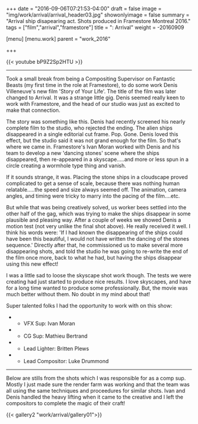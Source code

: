 +++
date = "2016-09-06T07:21:53-04:00"
draft = false
image = "img/work/arrival/arrival_header03.jpg"
showonlyimage = false
summary = "Arrival ship disapearing act. Shots produced in Framestore Montreal 2016."
tags = ["film","arrival","framestore"]
title = ": Arrival"
weight = -20160909

[menu]
  [menu.work]
    parent = "work_2016"

+++

{{< youtube bP9Z2Sp2HTU >}}

---


Took a small break from being a Compositing Supervisor on Fantastic Beasts (my first time in the role at Framestore), to do some work  Denis Villeneuve's new film 'Story of Your Life'. The title of the film was later changed to Arrival. It was a strange little gig. Denis seemed really keen to work with Framestore, and the head of our studio was just as excited to make that connection.

The story was something like this. Denis had recently screened his nearly complete film to the studio, who rejected the ending. The alien ships disappeared in a single editorial cut frame. Pop. Gone. Denis loved this effect, but the studio said it was not grand enough for the film. So that's where we came in. Framestore's Ivan Moran worked with Denis and his team to develop a new 'dancing stones' scene where the ships disappeared, then re-appeared in a skyscape.....and more or less spun in a circle creating a wormhole type thing and vanish.

If it sounds strange, it was. Placing the stone ships in a cloudscape proved complicated to get a sense of scale, because there was nothing human relatable.....the speed and size always seemed off. The animation, camera angles, and timing were tricky to marry into the pacing of the film....etc.

But while that was being creatively solved, us worker bees settled into the other half of the gag, which was trying to make the ships disappear in some plausible and pleasing way. After a couple of weeks we showed Denis a motion test (not very unlike the final shot above). He really received it well. I think his words were: 'If I had known the disappearing of the ships could have been this beautiful, I would not have written the dancing of the stones sequence.' Directly after that, he commissioned us to make several more disappearing shots, and told the studio he was going to re-write the end of the film once more, back to what he had, but having the ships disappear using this new effect!

I was a little sad to loose the skyscape shot work though. The tests we were creating had just started to produce nice results. I love skyscapes, and have for a long time wanted to produce some professionally. But, the movie was much better without them. No doubt in my mind about that!


Super talented folks I had the opportunity to work with on this show:

  - - VFX Sup: Ivan Moran
  - - CG Sup: Mathieu Bertrand
  - - Lead Lighter: Britten Plews
  - - Lead Compositor: Luke Drummond


---
Below are stills from the shots which I was responsible for as a comp sup. Mostly I just made sure the render farm was working and that the team was all using the same techniques and proceedures for similar shots. Ivan and Denis handled the heavy lifting when it came to the creative and I left the compositors to complete the magic of their craft!

  {{< gallery2 "work/arrival/gallery01">}}
